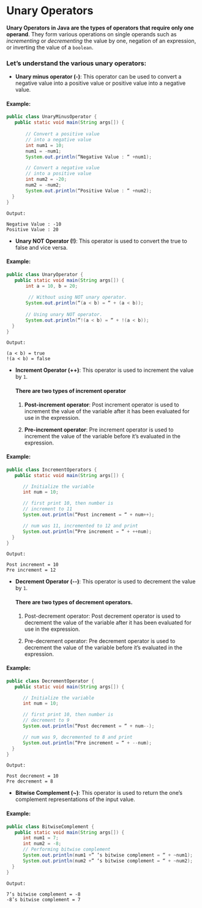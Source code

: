 # Unary Operators 

**Unary Operators in Java are the types of operators that require only one operand**. They form various operations on single operands such as *incrementing* or *decrementing* the value by one, negation of an expression, or inverting the value of a `boolean`.

### Let’s understand the various unary operators:

* **Unary minus operator (-)**: This operator can be used to convert a negative value into a positive value or positive value into a negative value.

#### Example:

```Java
public class UnaryMinusOperator {
   public static void main(String args[]) {
       
       // Convert a positive value 
       // into a negative value 
       int num1 = 10;
       num1 = -num1;
       System.out.println(“Negative Value : “ +num1);

       // Convert a negative value
       // into a positive value
       int num2 = -20;
       num2 = -num2;
       System.out.println(“Positive Value : “ +num2);
  }
}
```

```
Output: 

Negative Value : -10
Positive Value : 20
```


* **Unary NOT Operator (!)**: This operator is used to convert the true to false and vice versa. 

#### Example: 

```Java
public class UnaryOperator {
   public static void main(String args[]) {
       int a = 10, b = 20;
      
      	// Without using NOT unary operator.
       System.out.println(“(a < b) = “ + (a < b));
       
       // Using unary NOT operator.
       System.out.println(“!(a < b) = “ + !(a < b));
  }
}
```

```
Output: 

(a < b) = true
!(a < b) = false
```


*  **Increment Operator (++)**: This operator is used to increment the value by `1`. 

    #### There are two types of increment operator

    1. **Post-increment operator**: Post increment operator is used to increment the value of the variable after it has been evaluated for use in the expression.

    2. **Pre-increment operator**: Pre increment operator is used to increment the value of the variable before it’s evaluated in the expression.

#### Example:

```Java
public class IncrementOperators {
   public static void main(String args[]) {

      // Initialize the variable
      int num = 10;

      // first print 10, then number is 
      // increment to 11
      System.out.println(“Post increment = “ + num++);

      // num was 11, incremented to 12 and print
      System.out.println(“Pre increment = “ + ++num);
  }
}
```

```
Output:

Post increment = 10
Pre increment = 12
```


* **Decrement Operator (--)**: This operator is used to decrement the value by `1`.   
    #### There are two types of decrement operators.

    1. Post-decrement operator: Post decrement operator is used to decrement the value of the variable after it has been evaluated for use in the expression.

    2. Pre-decrement operator: Pre decrement operator is used to decrement the value of the variable before it’s evaluated in the expression. 
    
#### Example:

```Java
public class DecrementOperator {
   public static void main(String args[]) {

      // Initialize the variable
      int num = 10;

      // first print 10, then number is 
      // decrement to 9
      System.out.println(“Post decrement = “ + num--);

      // num was 9, decremented to 8 and print
      System.out.println(“Pre increment = “ + --num);
  }
}
```

```
Output: 

Post decrement = 10
Pre decrement = 8
```


* **Bitwise Complement (~)**: This operator is used to return the one’s complement representations of the input value. 

#### Example:

```Java
public class BitwiseComplement {
   public static void main(String args[]) {
      int num1 = 7;
      int num2 = -8;
      // Performing bitwise complement
      System.out.println(num1 +” ‘s bitwise complement = “ + ~num1);
      System.out.println(num2 +” ‘s bitwise complement = “ + ~num2);
  }
}
```

```
Output: 

7’s bitwise complement = -8
-8’s bitwise complement = 7
```